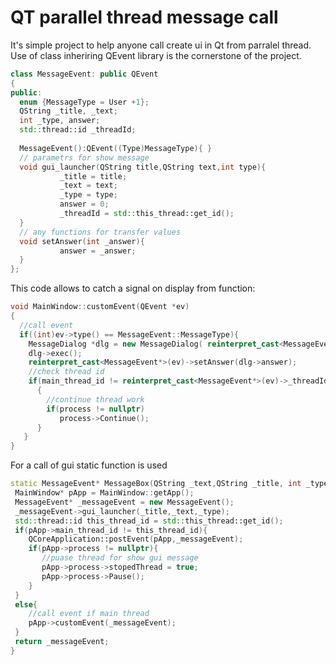 # QT parallel thread message call
It's simple project to help anyone call create ui in Qt from parralel thread. 
Use of class inheriring QEvent library is the cornerstone of the project.
```C++
class MessageEvent: public QEvent
{
public: 
  enum {MessageType = User +1};
  QString _title, _text;
  int _type, answer;
  std::thread::id _threadId;
 
  MessageEvent():QEvent((Type)MessageType){ } 
  // parametrs for show message  
  void gui_launcher(QString title,QString text,int type){
           _title = title; 
           _text = text;
           _type = type;
           answer = 0;
           _threadId = std::this_thread::get_id();
  }
  // any functions for transfer values
  void setAnswer(int _answer){
           answer = _answer; 
  }
};
```
This code allows to catch a signal on display from function:
```C++
void MainWindow::customEvent(QEvent *ev)
{
  //call event
  if((int)ev->type() == MessageEvent::MessageType){ 
    MessageDialog *dlg = new MessageDialog( reinterpret_cast<MessageEvent*>(ev)->_title, reinterpret_cast<MessageEvent*>(ev)->_text, nullptr);
    dlg->exec();
    reinterpret_cast<MessageEvent*>(ev)->setAnswer(dlg->answer);
    //check thread id    
    if(main_thread_id != reinterpret_cast<MessageEvent*>(ev)->_threadId)
      { 
        //continue thread work 
        if(process != nullptr)
           process->Continue();
      } 
   }
}
```
For a call of gui static function is used
```C++
static MessageEvent* MessageBox(QString _text,QString _title, int _type){
 MainWindow* pApp = MainWindow::getApp();
 MessageEvent* _messageEvent = new MessageEvent();
 _messageEvent->gui_launcher(_title,_text,_type);
 std::thread::id this_thread_id = std::this_thread::get_id();
 if(pApp->main_thread_id != this_thread_id){
    QCoreApplication::postEvent(pApp,_messageEvent);
    if(pApp->process != nullptr){ 
       //puase thread for show gui message 
       pApp->process->stopedThread = true;
       pApp->process->Pause();
    }
 } 
 else{
    //call event if main thread
    pApp->customEvent(_messageEvent); 
 } 
 return _messageEvent;
}
```
